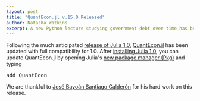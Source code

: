 ```yaml
---
layout: post
title: "QuantEcon.jl v.15.0 Released"
author: Natasha Watkins
excerpt: A new Python lecture studying government debt over time has been added to our dynamic programming squared section.
---
```


Following the much anticipated [release of Julia 1.0](https://julialang.org/blog/2018/08/one-point-zero), [QuantEcon.jl](https://github.com/QuantEcon/QuantEcon.jl) has been updated with full compatibility for 1.0\. After [installing Julia 1.0](https://julialang.org/downloads/), you can update QuantEcon.jl by opening Julia's [new package manager (Pkg)](https://docs.julialang.org/en/v1/stdlib/Pkg/index.html) and typing

<pre>add QuantEcon</pre>

We are thankful to [José Bayoán Santiago Calderón](https://github.com/Nosferican) for his hard work on this release.